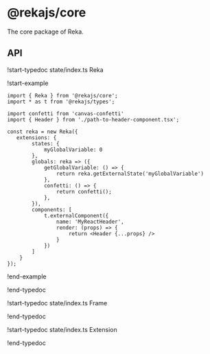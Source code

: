 # @rekajs/core

The core package of Reka. 

## API

!start-typedoc state/index.ts Reka

!start-example

```tsx
import { Reka } from '@rekajs/core';
import * as t from '@rekajs/types';

import confetti from 'canvas-confetti'
import { Header } from './path-to-header-component.tsx';

const reka = new Reka({
   extensions: {
        states: {
            myGlobalVariable: 0
        },
        globals: reka => ({
            getGlobalVariable: () => {
                return reka.getExternalState('myGlobalVariable')
            },
            confetti: () => {
                return confetti();
            },
        }),
        components: [
            t.externalComponent({
                name: 'MyReactHeader',
                render: (props) => {
                    return <Header {...props} />
                }
            })
        ]
    } 
});
```

!end-example

!end-typedoc

!start-typedoc state/index.ts Frame

!end-typedoc

!start-typedoc state/index.ts Extension

!end-typedoc

